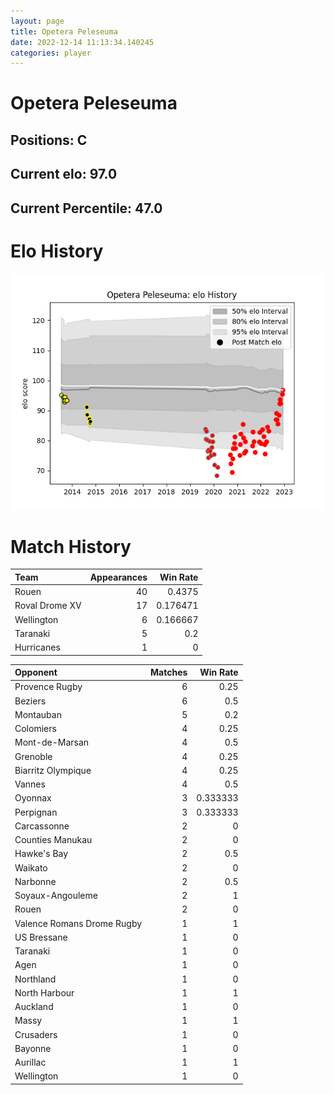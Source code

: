 ```yaml
---  
layout: page  
title: Opetera Peleseuma  
date: 2022-12-14 11:13:34.140245  
categories: player  
---
```

# Opetera Peleseuma

## Positions: C

## Current elo: 97.0

## Current Percentile: 47.0

# Elo History


![elo history](history_OpeteraPeleseuma.png)
# Match History


| Team           |   Appearances |   Win Rate |
|:---------------|--------------:|-----------:|
| Rouen          |            40 |   0.4375   |
| Roval Drome XV |            17 |   0.176471 |
| Wellington     |             6 |   0.166667 |
| Taranaki       |             5 |   0.2      |
| Hurricanes     |             1 |   0        |

| Opponent                   |   Matches |   Win Rate |
|:---------------------------|----------:|-----------:|
| Provence Rugby             |         6 |   0.25     |
| Beziers                    |         6 |   0.5      |
| Montauban                  |         5 |   0.2      |
| Colomiers                  |         4 |   0.25     |
| Mont-de-Marsan             |         4 |   0.5      |
| Grenoble                   |         4 |   0.25     |
| Biarritz Olympique         |         4 |   0.25     |
| Vannes                     |         4 |   0.5      |
| Oyonnax                    |         3 |   0.333333 |
| Perpignan                  |         3 |   0.333333 |
| Carcassonne                |         2 |   0        |
| Counties Manukau           |         2 |   0        |
| Hawke's Bay                |         2 |   0.5      |
| Waikato                    |         2 |   0        |
| Narbonne                   |         2 |   0.5      |
| Soyaux-Angouleme           |         2 |   1        |
| Rouen                      |         2 |   0        |
| Valence Romans Drome Rugby |         1 |   1        |
| US Bressane                |         1 |   0        |
| Taranaki                   |         1 |   0        |
| Agen                       |         1 |   0        |
| Northland                  |         1 |   0        |
| North Harbour              |         1 |   1        |
| Auckland                   |         1 |   0        |
| Massy                      |         1 |   1        |
| Crusaders                  |         1 |   0        |
| Bayonne                    |         1 |   0        |
| Aurillac                   |         1 |   1        |
| Wellington                 |         1 |   0        |